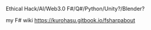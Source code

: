 Ethical Hack/AI/Web3.0
F#/Q#/Python/Unity?/Blender?

my F# wiki
https://kurohasu.gitbook.io/fsharpabout
